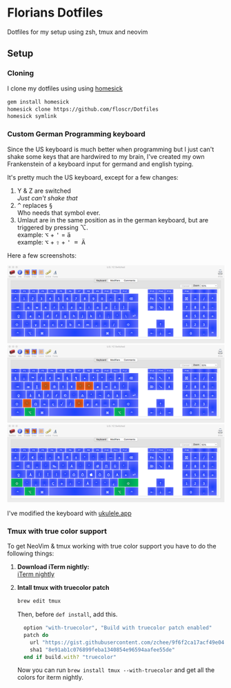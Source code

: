 Florians Dotfiles
=================

Dotfiles for my setup using zsh, tmux and neovim

## Setup

### Cloning

I clone my dotfiles using using [homesick]

```bash
gem install homesick
homesick clone https://github.com/floscr/Dotfiles
homesick symlink
```

### Custom German Programming keyboard

Since the US keyboard is much better when programming but I just can't shake some keys that are hardwired to my brain, I've created my own Frankenstein of a keyboard input for germand and english typing.    

It's pretty much the US keyboard, except for a few changes:    

  1. Y & Z are switched    
  *Just can't shake that*
  2. <kbd>^</kbd> replaces <kbd>§</kbd>    
  Who needs that symbol ever.
  3. Umlaut are in the same position as in the german keyboard, but are triggered by pressing ⌥.    
  example: <kbd>⌥</kbd> + <kbd>'</kbd> = <kbd>ä</kbd>    
  example: <kbd>⌥</kbd> + <kbd>⇧</kbd> + <kbd>'<kbd> = <kbd>Ä</kbd>

Here a few screenshots:

![](./images/keyboard-preview.png)
![](./images/keyboard-preview-alt.png)
![](./images/keyboard-preview-alt-shift.png)

I've modified the keyboard with [ukulele.app](http://scripts.sil.org/cms/scripts/page.php?site_id=nrsi&id=ukelele)

### Tmux with true color support

To get NeoVim & tmux working with true color support you have to do the following things:

1. **Download iTerm nightly:**    
   [iTerm nightly]

2. **Intall tmux with truecolor patch**    

   ```bash
   brew edit tmux
   ```

   Then, before `def install`, add this.

   ```ruby
     option "with-truecolor", "Build with truecolor patch enabled"
     patch do
       url "https://gist.githubusercontent.com/zchee/9f6f2ca17acf49e04088/raw/0c9bf0d84e69cb49b5e59950dd6dde6ca265f9a1/tmux-truecolor.diff"
       sha1 "8e91ab1c076899feba1340854e96594aafee55de"
     end if build.with? "truecolor"
   ```

   Now you can run `brew install tmux --with-truecolor` and get all the colors for iterm nightly.

[iTerm nightly]: https://iterm2.com/downloads/nightly/
[homesick]: https://github.com/technicalpickles/homesick
